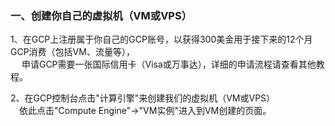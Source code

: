 ### 一、创建你自己的虚拟机（VM或VPS）

1、在GCP上注册属于你自己的GCP账号，以获得300美金用于接下来的12个月GCP消费（包括VM、流量等），  
　 申请GCP需要一张国际信用卡（Visa或万事达），详细的申请流程请查看其他教程。

2、在GCP控制台点击"计算引擎"来创建我们的虚拟机（VM或VPS）  
　依此点击"Compute Engine"→"VM实例"进入到VM创建的页面。
